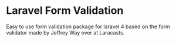 Laravel Form Validation
==========

Easy to use form validation package for laravel 4 based on the form validator made by Jeffrey Way over at Laracasts.
